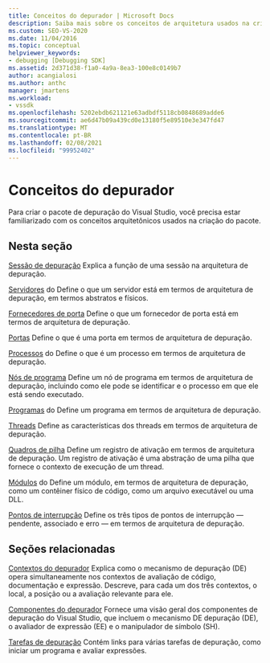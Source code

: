 ```yaml
---
title: Conceitos do depurador | Microsoft Docs
description: Saiba mais sobre os conceitos de arquitetura usados na criação do pacote de depuração do Visual Studio para ajudá-lo a se basear nesse pacote.
ms.custom: SEO-VS-2020
ms.date: 11/04/2016
ms.topic: conceptual
helpviewer_keywords:
- debugging [Debugging SDK]
ms.assetid: 2d371d38-f1a0-4a9a-8ea3-100e8c0149b7
author: acangialosi
ms.author: anthc
manager: jmartens
ms.workload:
- vssdk
ms.openlocfilehash: 5202ebdb621121e63adbdf5118cb0848689adde6
ms.sourcegitcommit: ae6d47b09a439cd0e13180f5e89510e3e347fd47
ms.translationtype: MT
ms.contentlocale: pt-BR
ms.lasthandoff: 02/08/2021
ms.locfileid: "99952402"
---
```

# <a name="debugger-concepts"></a>Conceitos do depurador
Para criar o pacote de depuração do Visual Studio, você precisa estar familiarizado com os conceitos arquitetônicos usados na criação do pacote.

## <a name="in-this-section"></a>Nesta seção
 [Sessão de depuração](../../extensibility/debugger/debug-session.md) Explica a função de uma sessão na arquitetura de depuração.

 [Servidores](../../extensibility/debugger/servers-visual-studio-sdk.md) do Define o que um servidor está em termos de arquitetura de depuração, em termos abstratos e físicos.

 [Fornecedores de porta](../../extensibility/debugger/port-suppliers.md) Define o que um fornecedor de porta está em termos de arquitetura de depuração.

 [Portas](../../extensibility/debugger/ports.md) Define o que é uma porta em termos de arquitetura de depuração.

 [Processos](../../extensibility/debugger/processes.md) do Define o que é um processo em termos de arquitetura de depuração.

 [Nós de programa](../../extensibility/debugger/program-nodes.md) Define um nó de programa em termos de arquitetura de depuração, incluindo como ele pode se identificar e o processo em que ele está sendo executado.

 [Programas](../../extensibility/debugger/programs.md) do Define um programa em termos de arquitetura de depuração.

 [Threads](../../extensibility/debugger/threads.md) Define as características dos threads em termos de arquitetura de depuração.

 [Quadros de pilha](../../extensibility/debugger/stack-frames.md) Define um registro de ativação em termos de arquitetura de depuração. Um registro de ativação é uma abstração de uma pilha que fornece o contexto de execução de um thread.

 [Módulos](../../extensibility/debugger/modules.md) do Define um módulo, em termos de arquitetura de depuração, como um contêiner físico de código, como um arquivo executável ou uma DLL.

 [Pontos de interrupção](../../extensibility/debugger/breakpoints-visual-studio-sdk.md) Define os três tipos de pontos de interrupção — pendente, associado e erro — em termos de arquitetura de depuração.

## <a name="related-sections"></a>Seções relacionadas
 [Contextos do depurador](../../extensibility/debugger/debugger-contexts.md) Explica como o mecanismo de depuração (DE) opera simultaneamente nos contextos de avaliação de código, documentação e expressão. Descreve, para cada um dos três contextos, o local, a posição ou a avaliação relevante para ele.

 [Componentes do depurador](../../extensibility/debugger/debugger-components.md) Fornece uma visão geral dos componentes de depuração do Visual Studio, que incluem o mecanismo DE depuração (DE), o avaliador de expressão (EE) e o manipulador de símbolo (SH).

 [Tarefas de depuração](../../extensibility/debugger/debugging-tasks.md) Contém links para várias tarefas de depuração, como iniciar um programa e avaliar expressões.
